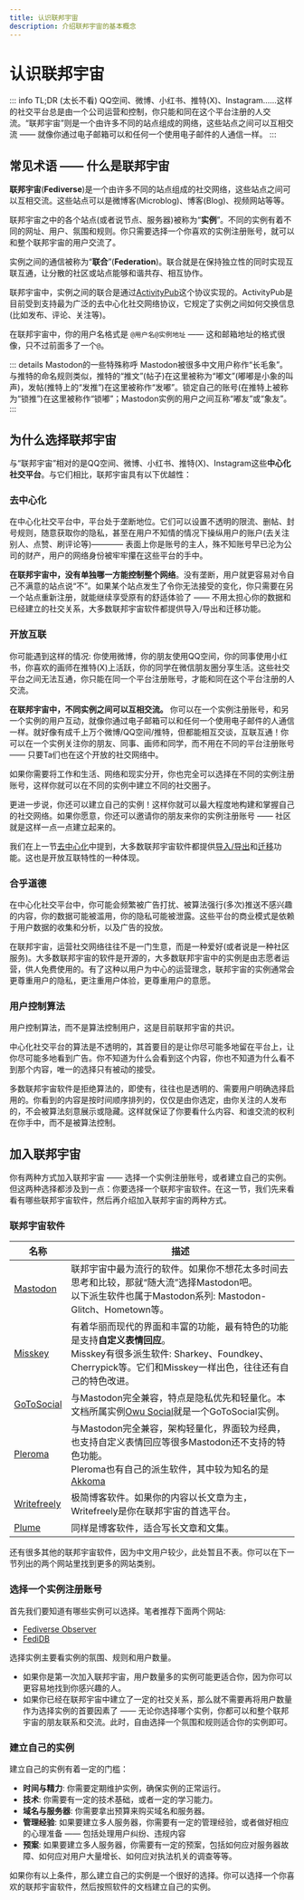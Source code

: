 ```yaml
---
title: 认识联邦宇宙
description: 介绍联邦宇宙的基本概念
---
```


# 认识联邦宇宙

::: info TL;DR (太长不看)
QQ空间、微博、小红书、推特(X)、Instagram……这样的社交平台总是由一个公司运营和控制，你只能和同在这个平台注册的人交流。“联邦宇宙”则是一个由许多不同的站点组成的网络，这些站点之间可以互相交流 —— 就像你通过电子邮箱可以和任何一个使用电子邮件的人通信一样。
:::

## 常见术语 —— 什么是联邦宇宙

**联邦宇宙**(**Fediverse**)是一个由许多不同的站点组成的社交网络，这些站点之间可以互相交流。这些站点可以是微博客(Microblog)、博客(Blog)、视频网站等等。

联邦宇宙之中的各个站点(或者说节点、服务器)被称为“**实例**”。不同的实例有着不同的网址、用户、氛围和规则。你只需要选择一个你喜欢的实例注册账号，就可以和整个联邦宇宙的用户交流了。

实例之间的通信被称为“**联合**”(**Federation**)。联合就是在保持独立性的同时实现互联互通，让分散的社区或站点能够和谐共存、相互协作。

联邦宇宙中，实例之间的联合是通过[ActivityPub](https://github.com/w3c/activitypub)这个协议实现的。ActivityPub是目前受到支持最为广泛的去中心化社交网络协议，它规定了实例之间如何交换信息(比如发布、评论、关注等)。

在联邦宇宙中，你的用户名格式是 `@用户名@实例地址` —— 这和邮箱地址的格式很像，只不过前面多了一个`@`。

::: details Mastodon的一些特殊称呼
Mastodon被很多中文用户称作“长毛象”。与推特的命名规则类似，推特的“推文”(帖子)在这里被称为“嘟文”(嘟嘟是小象的叫声)，发帖(推特上的“发推”)在这里被称作“发嘟”。锁定自己的账号(在推特上被称为“锁推”)在这里被称作“锁嘟”；Mastodon实例的用户之间互称“嘟友”或“象友”。
:::

## 为什么选择联邦宇宙

与“联邦宇宙”相对的是QQ空间、微博、小红书、推特(X)、Instagram这些**中心化社交平台**。与它们相比，联邦宇宙具有以下优越性：

### 去中心化

在中心化社交平台中，平台处于垄断地位。它们可以设置不透明的限流、删帖、封号规则，随意获取你的隐私，甚至在用户不知情的情况下操纵用户的账户(去关注别人、点赞、刷评论等)———— 表面上你是账号的主人，殊不知账号早已沦为公司的财产，用户的网络身份被牢牢攥在这些平台的手中。

**在联邦宇宙中，没有单独哪一方能控制整个网络**。没有垄断，用户就更容易对令自己不满意的站点说“不”。如果某个站点发生了令你无法接受的变化，你只需要在另一个站点重新注册，就能继续享受原有的舒适体验了 —— 不用太担心你的数据和已经建立的社交关系，大多数联邦宇宙软件都提供导入/导出和迁移功能。

### 开放互联

你可能遇到这样的情况: 你使用微博，你的朋友使用QQ空间，你的同事使用小红书，你喜欢的画师在推特(X)上活跃，你的同学在微信朋友圈分享生活。这些社交平台之间无法互通，你只能在同一个平台注册账号，才能和同在这个平台注册的人交流。

**在联邦宇宙中，不同实例之间可以互相交流。** 你可以在一个实例注册账号，和另一个实例的用户互动，就像你通过电子邮箱可以和任何一个使用电子邮件的人通信一样。就好像有成千上万个微博/QQ空间/推特，但都能相互交谈，互联互通！你可以在一个实例关注你的朋友、同事、画师和同学，而不用在不同的平台注册账号 —— 只要Ta们也在这个开放的社交网络中。

如果你需要将工作和生活、网络和现实分开，你也完全可以选择在不同的实例注册账号，这样你就可以在不同的实例中建立不同的社交圈子。

更进一步说，你还可以建立自己的实例！这样你就可以最大程度地构建和掌握自己的社交网络。如果你愿意，你还可以邀请你的朋友来你的实例注册账号 —— 社区就是这样一点一点建立起来的。

我们在上一节[去中心化](#去中心化)中提到，大多数联邦宇宙软件都提供[导入/导出](/settings/overview.md#导出和导入-export-and-import)和[迁移](/settings/migration.md)功能。这也是开放互联特性的一种体现。

### 合乎道德

在中心化社交平台中，你可能会频繁被广告打扰、被算法强行(多次)推送不感兴趣的内容，你的数据可能被滥用，你的隐私可能被泄露。这些平台的商业模式是依赖于用户数据的收集和分析，以及广告的投放。

在联邦宇宙，运营社交网络往往不是一门生意，而是一种爱好(或者说是一种社区服务)。大多数联邦宇宙的软件是开源的，大多数联邦宇宙中的实例是由志愿者运营，供人免费使用的。有了这种以用户为中心的运营理念，联邦宇宙的实例通常会更尊重用户的隐私，更注重用户体验，更尊重用户的意愿。

### 用户控制算法

用户控制算法，而不是算法控制用户，这是目前联邦宇宙的共识。

中心化社交平台的算法是不透明的，其首要目的是让你尽可能多地留在平台上，让你尽可能多地看到广告。你不知道为什么会看到这个内容，你也不知道为什么看不到那个内容，唯一的选择只有被动的接受。

多数联邦宇宙软件是拒绝算法的，即使有，往往也是透明的、需要用户明确选择启用的。你看到的内容是按时间顺序排列的，仅仅是由你选定，由你关注的人发布的，不会被算法刻意展示或隐藏。这样就保证了你要看什么内容、和谁交流的权利在你手中，而不是被算法控制。

## 加入联邦宇宙

你有两种方式加入联邦宇宙 —— 选择一个实例注册账号，或者建立自己的实例。但这两种选择都涉及到一点：你要选择一个联邦宇宙软件。在这一节，我们先来看看有哪些联邦宇宙软件，然后再介绍加入联邦宇宙的两种方式。

### 联邦宇宙软件

| 名称                                    | 描述                                                         |
| --------------------------------------- | ------------------------------------------------------------ |
| [Mastodon](https://joinmastodon.org)    | 联邦宇宙中最为流行的软件。如果你不想花太多时间去思考和比较，那就“随大流”选择Mastodon吧。<br />以下派生软件也属于Mastodon系列: Mastodon-Glitch、Hometown等。 |
| [Misskey](https://misskey-hub.net)      | 有着华丽而现代的界面和丰富的功能，最有特色的功能是支持**自定义表情回应**。<br />Misskey有很多派生软件: Sharkey、Foundkey、Cherrypick等。它们和Misskey一样出色，往往还有自己的特色改进。 |
| [GoToSocial](https://gotosocial.org)    | 与Mastodon完全兼容，特点是隐私优先和轻量化。本文档所属实例[Owu Social](https://scg.owu.one)就是一个GoToSocial实例。 |
| [Pleroma](https://pleroma.social/)      | 与Mastodon完全兼容，架构轻量化，界面较为经典，也支持自定义表情回应等很多Mastodon还不支持的特色功能。<br />Pleroma也有自己的派生软件，其中较为知名的是 [Akkoma](https://akkoma.social/) |
| [Writefreely](https://writefreely.org/) | 极简博客软件。如果你的内容以长文章为主，Writefreely是你在联邦宇宙的首选平台。 |
| [Plume](https://joinplu.me/)            | 同样是博客软件，适合写长文章和文集。                         |

还有很多其他的联邦宇宙软件，因为中文用户较少，此处暂且不表。你可以在下一节列出的两个网站里找到更多的网站类别。

### 选择一个实例注册账号

首先我们要知道有哪些实例可以选择。笔者推荐下面两个网站:

- [Fediverse Observer](https://fediverse.observer/)
- [FediDB](https://fedidb.org/)

选择实例主要看实例的氛围、规则和用户数量。

- 如果你是第一次加入联邦宇宙，用户数量多的实例可能更适合你，因为你可以更容易地找到你感兴趣的人。
- 如果你已经在联邦宇宙中建立了一定的社交关系，那么就不需要再将用户数量作为选择实例的首要因素了 —— 无论你选择哪个实例，你都可以和整个联邦宇宙的朋友联系和交流。此时，自由选择一个氛围和规则适合你的实例即可。

### 建立自己的实例

建立自己的实例有着一定的门槛：

- **时间与精力**: 你需要定期维护实例，确保实例的正常运行。
- **技术**: 你需要有一定的技术基础，或者一定的学习能力。
- **域名与服务器**: 你需要拿出预算来购买域名和服务器。
- **管理经验**: 如果要建立多人服务器，你需要有一定的管理经验，或者做好相应的心理准备 —— 包括处理用户纠纷、违规内容
- **预案**: 如果要建立多人服务器，你需要有一定的预案，包括如何应对服务器故障、如何应对用户大量增长、如何应对执法机关的调查等等。

如果你有以上条件，那么建立自己的实例是一个很好的选择。你可以选择一个你喜欢的联邦宇宙软件，然后按照软件的文档建立自己的实例。

